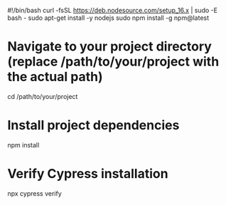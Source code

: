 #!/bin/bash
curl -fsSL https://deb.nodesource.com/setup_16.x | sudo -E bash -
sudo apt-get install -y nodejs
sudo npm install -g npm@latest

# Navigate to your project directory (replace /path/to/your/project with the actual path)
cd /path/to/your/project

# Install project dependencies
npm install

# Verify Cypress installation
npx cypress verify
